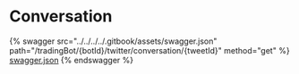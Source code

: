 # Conversation

{% swagger src="../../../../.gitbook/assets/swagger.json" path="/tradingBot/{botId}/twitter/conversation/{tweetId}" method="get" %}
[swagger.json](../../../../.gitbook/assets/swagger.json)
{% endswagger %}
